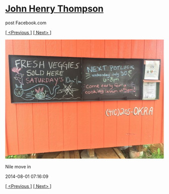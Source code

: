 # [John Henry Thompson](../README.md)
post Facebook.com

[[ <Previous ]](2014-08-01-12.md) [[ Next> ]](2014-08-01-14.md)

[![](../media/2014-08-01/Nile-move-in-12.jpg)](../README.md)

Nile move in

2014-08-01 07:16:09

[[ <Previous ]](2014-08-01-12.md) [[ Next> ]](2014-08-01-14.md)